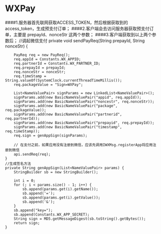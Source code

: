# WXPay
####1.服务器首先联网获取ACCESS_TOKEN，然后根据获取到的access_token，生成预支付订单；
####2.客户端会去访问服务器获取预支付订单，主要是 prepayId、nonceStr 这两个参数；
####3.客户端获取到以上两个参数后；
  //调起微信支付
  private void sendPayReq(String prepayId, String nonceStr) {
		
		PayReq req = new PayReq();
		req.appId = Constants.WX_APPID;
		req.partnerId = Constants.WX_PARTNER_ID;
		req.prepayId = prepayId;
		req.nonceStr = nonceStr;
		req.timeStamp = String.valueOf(SystemClock.currentThreadTimeMillis());
		req.packageValue = "Sign=WXPay";
		
		List<NameValuePair> signParams = new LinkedList<NameValuePair>();
		signParams.add(new BasicNameValuePair("appid", req.appId));
		signParams.add(new BasicNameValuePair("noncestr", req.nonceStr));
		signParams.add(new BasicNameValuePair("package", req.packageValue));
		signParams.add(new BasicNameValuePair("partnerid", req.partnerId));
		signParams.add(new BasicNameValuePair("prepayid", req.prepayId));
		signParams.add(new BasicNameValuePair("timestamp", req.timeStamp));
		req.sign = genAppSign(signParams);
		
		// 在支付之前，如果应用没有注册到微信，应该先调用IWXMsg.registerApp将应用注册到微信
		api.sendReq(req);
	}
	//生成签名方法
	private String genAppSign(List<NameValuePair> params) {
		StringBuilder sb = new StringBuilder();
		
		int i = 0;
		for (; i < params.size() - 1; i++) {
			sb.append(params.get(i).getName());
			sb.append('=');
			sb.append(params.get(i).getValue());
			sb.append('&');
		}
		sb.append("key=");
		sb.append(Constants.WX_APP_SECRET);
		String sign = MD5.getMessageDigest(sb.toString().getBytes());
		return sign;
	}
